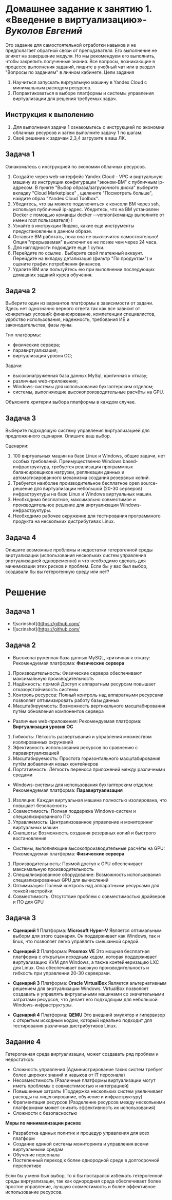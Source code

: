 # **Домашнее задание к занятию 1. «Введение в виртуализацию»**-***Вуколов Евгений***

Это задание для самостоятельной отработки навыков и не предполагает обратной связи от преподавателя. Его выполнение не влияет на завершение модуля. Но мы рекомендуем его выполнить, чтобы закрепить полученные знания. Все вопросы, возникающие в процессе выполнения заданий, пишите в учебный чат или в раздел "Вопросы по заданиям" в личном кабинете.
Цели задания

1.    Научиться запускать виртуальную машину в Yandex Cloud с минимальным расходом ресурсов.
2.    Попрактиковаться в выборе платформы и системы управления виртуализации для решения требуемых задач.

## **Инструкция к выполению**

1.    Для выполнения задачи 1 ознакомьтесь с инструкцией по экономии облачных ресурсов и затем выполните задачу 1 по шагам.
2.    Своё решение к задачам 2,3,4 загрузите в ваш ЛК.

## **Задача 1**

Ознакомьтесь с инструкцией по экономии облачных ресурсов.

1.    Создайте через web-интерфейс Yandex Cloud - VPC и виртуальную машину из инструкции конфигурации "эконом-ВМ" с публичным ip-адресом. В пункте "Выбор образа/загрузочного диска" выберите вкладку "Cloud Marketplace" , щелкните "Посмотреть больше", найдите образ "Yandex Cloud Toolbox".
2.    Убедитесь, что вы можете подключиться к консоли ВМ через ssh, используя публичный ip-адрес. Убедитесь, что на ВМ установлен Docker с помощью команды docker --version(команду выполните от имени root пользователя) !
3.    Узнайте в инструкции Яндекс, какие еще инструменты предустановлены в данном образе.
4.    Оставьте ВМ работать, пока она не выключится самостоятельно! Опция "прерываемая" выключит ее не позже чем через 24 часа.
5.    Для наглядности подождите еще 1 сутки.
6.    Перейдите по ссылке . Выберите свой платежный аккаунт. Перейдите на вкладку детализация (фильтр "По продуктам") и оцените график потребления финансов.
7.    Удалите ВМ или пользуйтесь ею при выполнении последующих домашних заданий курса обучения.

## **Задача 2**

Выберите один из вариантов платформы в зависимости от задачи. Здесь нет однозначно верного ответа так как все зависит от конкретных условий: финансирование, компетенции специалистов, удобство использования, надежность, требования ИБ и законодательства, фазы луны.

Тип платформы:

-    физические сервера;
-    паравиртуализация;
-    виртуализация уровня ОС;

Задачи:

-    высоконагруженная база данных MySql, критичная к отказу;
-    различные web-приложения;
-    Windows-системы для использования бухгалтерским отделом;
-    системы, выполняющие высокопроизводительные расчёты на GPU.

Объясните критерии выбора платформы в каждом случае.
## **Задача 3**

Выберите подходящую систему управления виртуализацией для предложенного сценария. Опишите ваш выбор.

Сценарии:

1.    100 виртуальных машин на базе Linux и Windows, общие задачи, нет особых требований. Преимущественно Windows based-инфраструктура, требуется реализация программных балансировщиков нагрузки, репликации данных и автоматизированного механизма создания резервных копий.
2.    Требуется наиболее производительное бесплатное open source-решение для виртуализации небольшой (20-30 серверов) инфраструктуры на базе Linux и Windows виртуальных машин.
3.    Необходимо бесплатное, максимально совместимое и производительное решение для виртуализации Windows-инфраструктуры.
4.    Необходимо рабочее окружение для тестирования программного продукта на нескольких дистрибутивах Linux.

## **Задача 4**

Опишите возможные проблемы и недостатки гетерогенной среды виртуализации (использования нескольких систем управления виртуализацией одновременно) и что необходимо сделать для минимизации этих рисков и проблем. Если бы у вас был выбор, создавали бы вы гетерогенную среду или нет?


# **Решение**

## **Задача 1**

- ![scrinshot](https://github.com/
- ![scrinshot](https://github.com/

## **Задача 2**

- Высоконагруженная база данных MySQL, критичная к отказу: 
 Рекомендуемая платформа: **Физические сервера**
 1. Производительность: Физические сервера обеспечивают максимальную производительность
 2. Надёжность: прямой Доступ к аппаратным ресурсам повышает отказоустойчивость системы
 3. Контроль ресурсов: Полный контроль над аппаратными ресурсами позволяет оптимизировать работу базы данных
 4. Масштабируемость: Возможность вертикального масштабирования путём обновления компонентов сервера

- Различные web-приложения:
Рекомендуемая платформа: **Виртуализация уровня OC**
 1. Гибкость: Лёгкость развёртывания и управления множеством изолированных окружений
 2. Эфективность использования ресурсов по сравнению с паравиртуализацией
 3. Масштабируемость: Простота горизонтального масштабирования путём добавления новых контейнеров
 4. Портативность: Лёгкость переноса приложений между различными средами

- Windows-системы для использования бухгалтерским отделом: 
Рекомендуемая платформа: **Паравиртуализация**
 1. Изоляция: Каждая виртуальная машина полностью изолирована, что повышает безопасность
 2. Совместимость: Полная поддержка Windows-систем и специализированного ПО
 3. Управляемость: Централизованное управление и мониториннг виртуальных машин
 4. Снапшоты: Возможность создания резервных копий и быстрого востановления

- Системы, выполняющие высокопроизводительные расчёты на GPU:
Рекомендуемая платформа: **Физические сервера**
 1. Производительность: Прямой доступ к GPU обеспечивает максимальную производительность
 2. Специализированное оборудование: Возможность использования специализированных GPU для вычислений
 3. Оптимизация: Полный контроль над аппаратными ресурсами для тонкой настройки
 4. Совместимость: Отсутствие проблем с совместимостью драйверов и ПО для GPU

## **Задача 3**

- **Сценарий 1**
Платформа: **Microsoft Hyper-V**
Является оптимальным выборм для этого сценария. Он поддерживает как Windows, так и linux, что позволяет легко управлять смешанной средой.

- **Сценарий 2**
Платформа: **Proxmox VE**
Это мощная бесплатная платформа с открытым исходным кодом, которая поддерживает виртуализацию KVM для Windows, а также контейнеризацию LXC для Linux. 
Она обеспечивает высокую производительность и гибкость при управлении 20-30 серверами.

- **Сценарий 3**
Платформа: **Oracle VirtualBox**
Является альтернативным решением для виртуализации Windows. VirtualBox позволяет создавать и управлять виртуальными машинами со значительными затратами ресурсов,
что делает его подходящим для небольшой Windows-инфраструктуры.

- **Сценарий 4**
Платформа: **QEMU**
Это внешний эмулятор и гипервизор с открытым исходным кодом, который идеально подходит для тестирования различных дистрибутивов Linux.

## **Задание 4**

Гетерогенная среда виртуализации, может создавать ряд проблем и недостатков:

- Сложность управления (Администрирование таких систем требует более широких знаний и навыков от IT персонала)
- Несовместимость (Различные платформы виртуализации могут иметь проблемы с совместимостью и интеграцией)
- Повышенные затраты (Поддержка нескольких систем увеличивает расходы на лицензирование, обучение и инфраструктуру)
- Фрагментация ресурсов (Разделение ресурсов между несколькими платформами может снизить эффективность их использования)
- Сложности с безопасностью 
 
**Меры по минимализации рисков**

- Разработка единых политик и процедур управления для всех платформ
- Создание единой системы мониторинга и управления всеми виртуальными средам
- Обучение персонала
- Постепенный переход к более однородной среде в долгосрочной перспективе

Если бы у меня был выбор, то я бы постарался избежать гетерогенной среды виртуализации, так как однородная среда обеспечивает более простое управление, 
лучшую совместимость и более эффективное использование ресурсов.

 








